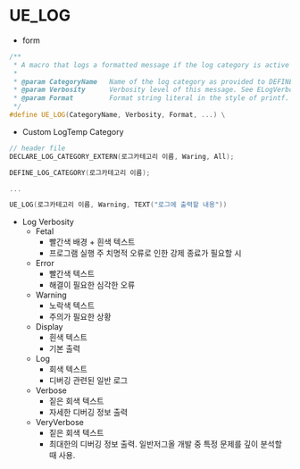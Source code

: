 # UE_LOG

- form
```c++
/**
 * A macro that logs a formatted message if the log category is active at the requested verbosity level.
 *
 * @param CategoryName   Name of the log category as provided to DEFINE_LOG_CATEGORY.
 * @param Verbosity      Verbosity level of this message. See ELogVerbosity.
 * @param Format         Format string literal in the style of printf.
 */
#define UE_LOG(CategoryName, Verbosity, Format, ...) \
```

- Custom LogTemp Category
```c++
// header file
DECLARE_LOG_CATEGORY_EXTERN(로그카테고리 이름, Waring, All);
```

```c++
DEFINE_LOG_CATEGORY(로그카테고리 이름);

...

UE_LOG(로그카테고리 이름, Warning, TEXT("로그에 출력할 내용"))
```

- Log Verbosity
	- Fetal
		- 빨간색 배경 + 흰색 텍스트
		- 프로그램 실행 주 치명적 오류로 인한 강제 종료가 필요할 시
	- Error
		- 빨간색 텍스트
		- 해결이 필요한 심각한 오류
	- Warning
		- 노락색 텍스트
		- 주의가 필요한 상황
	- Display
		- 흰색 텍스트
		- 기본 출력
	- Log
		- 회색 텍스트
		- 디버깅 관련된 일반 로그
	- Verbose
		- 짙은 회색 텍스트
		- 자세한 디버깅 정보 출력
	- VeryVerbose
		- 짙은 회색 텍스트
		- 최대한의 디버깅 정보 출력. 일반저그올 개발 중 특정 문제를 깊이 분석할 때 사용.